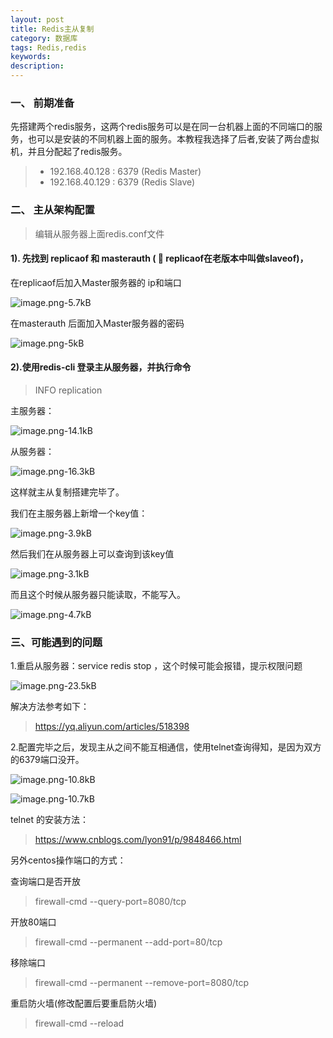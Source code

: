 ```yaml
---
layout: post
title: Redis主从复制
category: 数据库
tags: Redis,redis
keywords: 
description:
---
```


### 一、 前期准备

先搭建两个redis服务，这两个redis服务可以是在同一台机器上面的不同端口的服务，也可以是安装的不同机器上面的服务。本教程我选择了后者,安装了两台虚拟机，并且分配起了redis服务。

> * 192.168.40.128 : 6379  (Redis Master)
>*  192.168.40.129 : 6379    (Redis Slave)

### 二、 主从架构配置

> 编辑从服务器上面redis.conf文件 

#### 1). 先找到 replicaof 和 masterauth  ( &#x1F6A9; replicaof在老版本中叫做slaveof)，


 在replicaof后加入Master服务器的 ip和端口

![image.png-5.7kB][1]
  
  
 在masterauth 后面加入Master服务器的密码

 ![image.png-5kB][2]
 
#### 2).使用redis-cli 登录主从服务器，并执行命令 
 
 > INFO replication
 
 主服务器：
 
 ![image.png-14.1kB][3]

 从服务器：
 
 ![image.png-16.3kB][4]

这样就主从复制搭建完毕了。

我们在主服务器上新增一个key值：

![image.png-3.9kB][5]

然后我们在从服务器上可以查询到该key值

![image.png-3.1kB][6]

而且这个时候从服务器只能读取，不能写入。

![image.png-4.7kB][7]

### 三、可能遇到的问题

1.重启从服务器：service redis stop ，这个时候可能会报错，提示权限问题

 ![image.png-23.5kB][8]
 
 解决方法参考如下：

 > https://yq.aliyun.com/articles/518398



2.配置完毕之后，发现主从之间不能互相通信，使用telnet查询得知，是因为双方的6379端口没开。

![image.png-10.8kB][9]

![image.png-10.7kB][10]


telnet 的安装方法：

> https://www.cnblogs.com/lyon91/p/9848466.html

另外centos操作端口的方式：

查询端口是否开放
> firewall-cmd --query-port=8080/tcp

 开放80端口
> firewall-cmd --permanent --add-port=80/tcp

 移除端口
 > firewall-cmd --permanent --remove-port=8080/tcp
 
重启防火墙(修改配置后要重启防火墙)
> firewall-cmd --reload




  [1]: http://static.zybuluo.com/qxjbeyond/4go7z8a4uga75ndl8357net2/image.png
  [2]: http://static.zybuluo.com/qxjbeyond/3hf2lhthdiz08j0vdhv1v0mr/image.png
  [3]: http://static.zybuluo.com/qxjbeyond/w833do6lpf3kuq50tz02mix4/image.png
  [4]: http://static.zybuluo.com/qxjbeyond/enag97fl9dmye191e4f8bt8d/image.png
  [5]: http://static.zybuluo.com/qxjbeyond/w6lk497pcsijbdpqr0gelq9n/image.png
  [6]: http://static.zybuluo.com/qxjbeyond/6gt54p1fgjyogtsv3cmji06e/image.png
  [7]: http://static.zybuluo.com/qxjbeyond/mfsph89vvvy1a2pwn3t7o3m9/image.png
  [8]: http://static.zybuluo.com/qxjbeyond/c4l7b7apyf4istetc3uz0t1e/image.png
  [9]: http://static.zybuluo.com/qxjbeyond/4zboyk7stc8ae2s1xv6z2mhx/image.png
  [10]: http://static.zybuluo.com/qxjbeyond/3z45pwjb5mii7hck6p8rp3t7/image.png